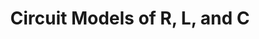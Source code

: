 ---
title: "Circuit Models of R, L, and C"
published: true
morea_id: reading-laplacevisual
morea_summary: "Reference when including initial conditions to the circuit"
morea_url: /EETestsite/morea/topic-laplaceinitial/timetos-domainvisual.png
morea_type: reading
morea_sort_order: 2
morea_labels:
  - Reference
---
